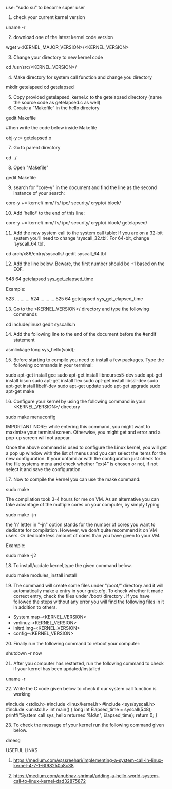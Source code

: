use: "sudo su" to become super user

1) check your current kernel version

uname -r

2) download one of the latest kernel code version

wget v<KERNEL_MAJOR_VERSION>/<KERNEL_VERSION>

3) Change your directory to new kernel code

cd /usr/src/<KERNEL_VERSION>/

4) Make directory for system call function and change you directory

mkdir getelapsed
cd getelapsed

5) Copy provided getelapsed_kernel.c to the getelapsed directory (name the source code as getelapsed.c as well)
6) Create a “Makefile” in the hello directory

gedit Makefile

#then write the code below inside Makefile

obj-y := getelapsed.o


7) Go to parent directory

cd ../

8) Open "Makefile"

gedit Makefile

9) search for "core-y" in the document and find the line as the second instance of your search:

core-y += kernel/ mm/ fs/ ipc/ security/ crypto/ block/

10) Add ‘hello/’ to the end of this line:

core-y += kernel/ mm/ fs/ ipc/ security/ crypto/ block/ getelapsed/

11) Add the new system call to the system call table:
If you are on a 32-bit system you’ll need to change ‘syscall_32.tbl’. For 64-bit, change ‘syscall_64.tbl’.

cd arch/x86/entry/syscalls/
gedit syscall_64.tbl

12) Add the line below. Beware, the first number should be +1 based on the EOF.

548       64        getelapsed          sys_get_elapsed_time

Example:

523	...	...	...
524	...	...	...
525	64	getelapsed	sys_get_elapsed_time

13) Go to the <KERNEL_VERSION>/ directory and type the following commands

cd include/linux/
gedit syscalls.h

14) Add the following line to the end of the document before the #endif statement

asmlinkage long sys_hello(void);

15) Before starting to compile you need to install a few packages. Type the following commands in your terminal:

sudo apt-get install gcc
sudo apt-get install libncurses5-dev
sudo apt-get install bison
sudo apt-get install flex
sudo apt-get install libssl-dev
sudo apt-get install libelf-dev
sudo apt-get update
sudo apt-get upgrade
sudo apt-get make

16) Configure your kernel by using the following command in your <KERNEL_VERSION>/ directory

sudo make menuconfig

IMPORTANT NORE: while entering this command, you might want to maximize your terminal screen. 
Otherwise, you might get and error and a pop-up screen will not appear.

Once the above command is used to configure the Linux kernel, you will get a pop up window with the list of 
menus and you can select the items for the new configuration. If your unfamiliar with the configuration just 
check for the file systems menu and check whether “ext4” is chosen or not, if not select it and save the configuration.

17) Now to compile the kernel you can use the make command:

sudo make

The compilation took 3-4 hours for me on VM. As an alternative you can take advantage of the multiple cores on your computer, by simply typing

sudo make -jn

the  'n' letter in "-jn" option stands for the number of cores you want to dedicate for compilation. However, we don't quite recommend it on VM
users. Or dedicate less amount of cores than you have given to your VM.

Example:

sudo make -j2

18) To install/update kernel,type the given command below.

sudo make modules_install install

19) The command will create some files under "/boot/" directory and it will automatically make a entry in your grub.cfg. 
	To check whether it made correct entry, check the files under /boot/ directory . If you have followed the steps without 
	any error you will find the following files in it in addition to others.

- System.map-<KERNEL_VERSION>
- vmlinuz-<KERNEL_VERSION>
- initrd.img-<KERNEL_VERSION>
- config-<KERNEL_VERSION>

20) Finally run the following command to reboot your computer:


shutdown -r now

21) After you computer has restarted, run the following command to check if your kernel has been updated/installed

uname -r

22) Write the C code given below to check if our system call function is working

#include <stdio.h>
#include <linux/kernel.h>
#include <sys/syscall.h>
#include <unistd.h>
int main()
{
         long int Elapsed_time = syscall(548);
         printf("System call sys_hello returned %ld\n", Elapsed_time);
         return 0;
}

23) To check the message of your kernel run the following command given below.

dmesg


USEFUL LINKS
1) https://medium.com/@ssreehari/implementing-a-system-call-in-linux-kernel-4-7-1-6f98250a8c38

2) https://medium.com/anubhav-shrimal/adding-a-hello-world-system-call-to-linux-kernel-dad32875872

